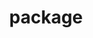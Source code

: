 ---
layout: smileys&emotion
title: package
emoji: package
permalink: 📦.html
image: assets/img/3moji/package.png
---